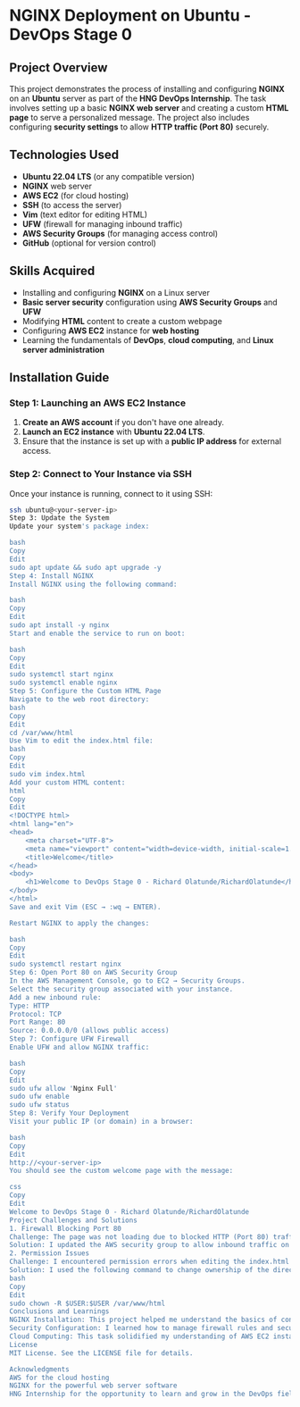 
# NGINX Deployment on Ubuntu - DevOps Stage 0

## Project Overview

This project demonstrates the process of installing and configuring **NGINX** on an **Ubuntu** server as part of the **HNG DevOps Internship**. The task involves setting up a basic **NGINX web server** and creating a custom **HTML page** to serve a personalized message. The project also includes configuring **security settings** to allow **HTTP traffic (Port 80)** securely.

## Technologies Used

- **Ubuntu 22.04 LTS** (or any compatible version)
- **NGINX** web server
- **AWS EC2** (for cloud hosting)
- **SSH** (to access the server)
- **Vim** (text editor for editing HTML)
- **UFW** (firewall for managing inbound traffic)
- **AWS Security Groups** (for managing access control)
- **GitHub** (optional for version control)

## Skills Acquired

- Installing and configuring **NGINX** on a Linux server
- **Basic server security** configuration using **AWS Security Groups** and **UFW**
- Modifying **HTML** content to create a custom webpage
- Configuring **AWS EC2** instance for **web hosting**
- Learning the fundamentals of **DevOps**, **cloud computing**, and **Linux server administration**

## Installation Guide

### Step 1: Launching an AWS EC2 Instance

1. **Create an AWS account** if you don't have one already.
2. **Launch an EC2 instance** with **Ubuntu 22.04 LTS**.
3. Ensure that the instance is set up with a **public IP address** for external access.

### Step 2: Connect to Your Instance via SSH

Once your instance is running, connect to it using SSH:

```bash
ssh ubuntu@<your-server-ip>
Step 3: Update the System
Update your system's package index:

bash
Copy
Edit
sudo apt update && sudo apt upgrade -y
Step 4: Install NGINX
Install NGINX using the following command:

bash
Copy
Edit
sudo apt install -y nginx
Start and enable the service to run on boot:

bash
Copy
Edit
sudo systemctl start nginx
sudo systemctl enable nginx
Step 5: Configure the Custom HTML Page
Navigate to the web root directory:
bash
Copy
Edit
cd /var/www/html
Use Vim to edit the index.html file:
bash
Copy
Edit
sudo vim index.html
Add your custom HTML content:
html
Copy
Edit
<!DOCTYPE html>
<html lang="en">
<head>
    <meta charset="UTF-8">
    <meta name="viewport" content="width=device-width, initial-scale=1.0">
    <title>Welcome</title>
</head>
<body>
    <h1>Welcome to DevOps Stage 0 - Richard Olatunde/RichardOlatunde</h1>
</body>
</html>
Save and exit Vim (ESC → :wq → ENTER).

Restart NGINX to apply the changes:

bash
Copy
Edit
sudo systemctl restart nginx
Step 6: Open Port 80 on AWS Security Group
In the AWS Management Console, go to EC2 → Security Groups.
Select the security group associated with your instance.
Add a new inbound rule:
Type: HTTP
Protocol: TCP
Port Range: 80
Source: 0.0.0.0/0 (allows public access)
Step 7: Configure UFW Firewall
Enable UFW and allow NGINX traffic:

bash
Copy
Edit
sudo ufw allow 'Nginx Full'
sudo ufw enable
sudo ufw status
Step 8: Verify Your Deployment
Visit your public IP (or domain) in a browser:

bash
Copy
Edit
http://<your-server-ip>
You should see the custom welcome page with the message:

css
Copy
Edit
Welcome to DevOps Stage 0 - Richard Olatunde/RichardOlatunde
Project Challenges and Solutions
1. Firewall Blocking Port 80
Challenge: The page was not loading due to blocked HTTP (Port 80) traffic.
Solution: I updated the AWS security group to allow inbound traffic on Port 80 and configured the firewall using UFW.
2. Permission Issues
Challenge: I encountered permission errors when editing the index.html file.
Solution: I used the following command to change ownership of the directory and files:
bash
Copy
Edit
sudo chown -R $USER:$USER /var/www/html
Conclusions and Learnings
NGINX Installation: This project helped me understand the basics of configuring web servers and handling cloud-based deployments.
Security Configuration: I learned how to manage firewall rules and security groups to ensure that my server is accessible while maintaining security.
Cloud Computing: This task solidified my understanding of AWS EC2 instances and how to deploy web applications in the cloud.
License
MIT License. See the LICENSE file for details.

Acknowledgments
AWS for the cloud hosting
NGINX for the powerful web server software
HNG Internship for the opportunity to learn and grow in the DevOps field
